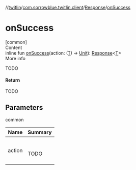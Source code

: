 //[twitlin](../../index.md)/[com.sorrowblue.twitlin.client](../index.md)/[Response](index.md)/[onSuccess](on-success.md)



# onSuccess  
[common]  
Content  
inline fun [onSuccess](on-success.md)(action: ([T](index.md)) -> [Unit](https://kotlinlang.org/api/latest/jvm/stdlib/kotlin/-unit/index.html)): [Response](index.md)<[T](index.md)>  
More info  


TODO



#### Return  


TODO



## Parameters  
  
common  
  
|  Name|  Summary| 
|---|---|
| <a name="com.sorrowblue.twitlin.client/Response/onSuccess/#kotlin.Function1[TypeParam(bounds=[kotlin.Any?]),kotlin.Unit]/PointingToDeclaration/"></a>action| <a name="com.sorrowblue.twitlin.client/Response/onSuccess/#kotlin.Function1[TypeParam(bounds=[kotlin.Any?]),kotlin.Unit]/PointingToDeclaration/"></a><br><br>TODO<br><br>
  
  



